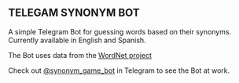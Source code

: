 ## TELEGAM SYNONYM BOT

A simple Telegram Bot for guessing words based on their synonyms. Currently available in English and Spanish.

The Bot uses data from the [WordNet project](https://wordnet.princeton.edu/)

Check out [@synonym_game_bot](https://t.me/synonym_game_bot) in Telegram to see the Bot at work.
